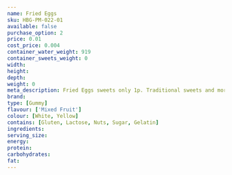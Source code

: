 ```yaml
---
name: Fried Eggs
sku: HBG-PM-022-01
available: false
purchase_option: 2
price: 0.01
cost_price: 0.004
container_water_weight: 919
container_sweets_weight: 0
width: 
height: 
depth: 
weight: 0
meta_description: Fried Eggs sweets only 1p. Traditional sweets and more at Humbugs Confectionery Store. Specialists in satisfying your sweet tooth!
brand: 
type: [Gummy]
flavour: ['Mixed Fruit']
colour: [White, Yellow]
contains: [Gluten, Lactose, Nuts, Sugar, Gelatin]
ingredients: 
serving_size: 
energy: 
protein: 
carbohydrates: 
fat: 
---
```

